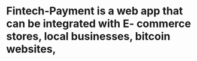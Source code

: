 # Fintech-Payment is a web app that can be integrated with E- commerce stores, local businesses, bitcoin websites, 
